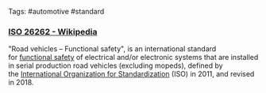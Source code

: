Tags: #automotive  #standard 

### [ISO 26262 - Wikipedia](https://en.wikipedia.org/wiki/ISO_26262)

"Road vehicles – Functional safety", is an international standard for [functional safety](https://en.wikipedia.org/wiki/Functional_safety "Functional safety") of electrical and/or electronic systems that are installed in serial production road vehicles (excluding mopeds), defined by the [International Organization for Standardization](https://en.wikipedia.org/wiki/International_Organization_for_Standardization "International Organization for Standardization") (ISO) in 2011, and revised in 2018.